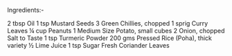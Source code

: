 Ingredients:-

2 tbsp Oil
1 tsp Mustard Seeds 
3 Green Chillies, chopped
1 sprig Curry Leaves
¼ cup Peanuts 
1 Medium Size Potato, small cubes
2 Onion, chopped
Salt to Taste 
1 tsp Turmeric Powder 
200 gms Pressed Rice (Poha), thick variety 
½ Lime Juice
1 tsp Sugar
Fresh Coriander Leaves